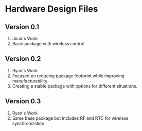 # Hardware Design Files


## Version 0.1
1. Joud's Work
1. Basic package with wireless control. 


## Version 0.2
1. Ryan's Work
1. Focused on reducing package footprint while improving manufacturability.
1. Creating a stable package with options for different situations.


## Version 0.3
1. Ryan's Work
1. Same base package but includes RF and RTC for wireless synchronization.